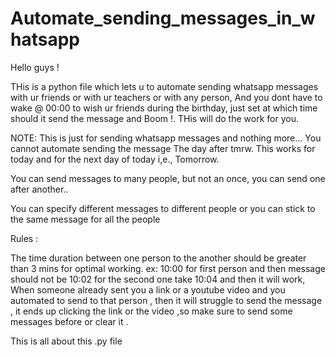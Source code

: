 # Automate_sending_messages_in_whatsapp

Hello guys ! 

THis is a python file which lets u to automate sending whatsapp messages with ur friends or with ur teachers or with any person, 
And you dont have to  wake @ 00:00 to wish ur friends during the birthday, just set at which time should it send the message and Boom !. THis will do the work for you.

NOTE: This is just for sending whatsapp messages and nothing more... 
      You cannot automate sending the message The day after tmrw. 
      This works for today and for the next day of today i,e., Tomorrow.

You can send messages to many people, but not an once,  you can send one after another.. 

You can specify different messages to different people or you can stick to the same message for all the people 


Rules : 

The time duration between one person to the another should be greater than 3 mins for optimal working. ex: 10:00 for first person and then message should not be 10:02 for the second one take 10:04 and then it will work, 
When someone already sent you a link or a youtube video and you automated to send to that person , then it will struggle to send the message , it ends up clicking the link or the video ,so make sure to send some messages before  or clear it . 

This is all about this .py file 
